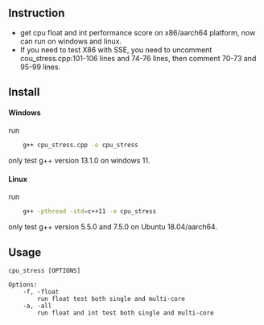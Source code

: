 ## Instruction
- get cpu float and int performance score on x86/aarch64 platform, now can run on windows and linux.
- If you need to test X86 with SSE, you need to uncomment cou_stress.cpp:101-106 lines and 74-76 lines, then comment 70-73 and 95-99 lines.
## Install
#### Windows 
run
```bash
    g++ cpu_stress.cpp -o cpu_stress
```
only test g++ version 13.1.0 on windows 11.
#### Linux
run
```bash
    g++ -pthread -std=c++11 -o cpu_stress
```
only test g++ version 5.5.0 and 7.5.0 on Ubuntu 18.04/aarch64.

## Usage
    cpu_stress [OPTIONS]
    
    Options:
        -f, -float
            run float test both single and multi-core
        -a, -all
            run float and int test both single and multi-core
        
